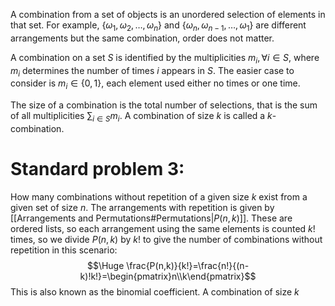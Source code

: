 
A combination from a set of objects is an unordered selection of elements in that set. For example, $\left\{\omega_1,\omega_2,\dots,\omega_n\right\}$ and $\left\{\omega_n,\omega_{n-1},\dots,\omega_1\right\}$ are different arrangements but the same combination, order does not matter.

A combination on a set $S$ is identified by the multiplicities $m_i,\forall i\in S$, where $m_i$ determines the number of times $i$ appears in $S$. The easier case to consider is $m_i\in\{0,1\}$, each element used either no times or one time.

The size of a combination is the total number of selections, that is the sum of all multiplicities $\sum_{i\in S}m_i$. A combination of size $k$ is called a $k$-combination.

# Standard problem 3:

How many combinations without repetition of a given size $k$ exist from a given set of size $n$. The arrangements with repetition is given by [[Arrangements and Permutations#Permutations|$P(n,k)$]]. These are ordered lists, so each arrangement using the same elements is counted $k!$ times, so we divide $P(n,k)$ by $k!$ to give the number of combinations without repetition in this scenario:$$\Huge \frac{P(n,k)}{k!}=\frac{n!}{(n-k)!k!}=\begin{pmatrix}n\\k\end{pmatrix}$$
This is also known as the binomial coefficient. A combination of size $k$
